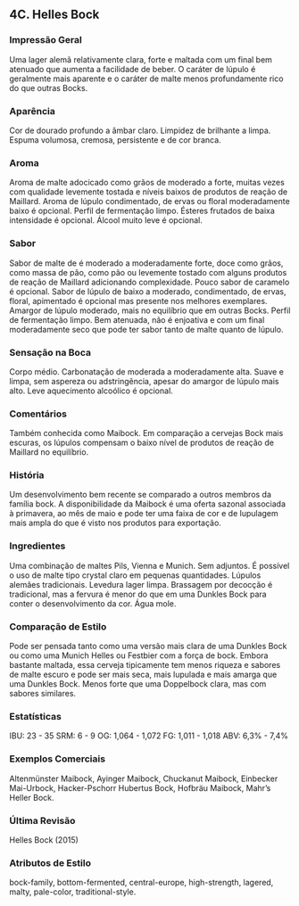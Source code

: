 ## 4C. Helles Bock

### Impressão Geral

Uma lager alemã relativamente clara, forte e maltada com um final bem atenuado que aumenta a facilidade de beber. O caráter de lúpulo é geralmente mais aparente e o caráter de malte menos profundamente rico do que outras Bocks.

### Aparência

Cor de dourado profundo a âmbar claro. Limpidez de brilhante a limpa. Espuma volumosa, cremosa, persistente e de cor branca.

### Aroma

Aroma de malte adocicado como grãos de moderado a forte, muitas vezes com qualidade levemente tostada e níveis baixos de produtos de reação de Maillard. Aroma de lúpulo condimentado, de ervas ou floral moderadamente baixo é opcional. Perfil de fermentação limpo. Ésteres frutados de baixa intensidade é opcional. Álcool muito leve é opcional.

### Sabor

Sabor de malte de é moderado a moderadamente forte, doce como grãos, como massa de pão, como pão ou levemente tostado com alguns produtos de reação de Maillard adicionando complexidade. Pouco sabor de caramelo é opcional. Sabor de lúpulo de baixo a moderado, condimentado, de ervas, floral, apimentado é opcional mas presente nos melhores exemplares. Amargor de lúpulo moderado, mais no equilíbrio que em outras Bocks. Perfil de fermentação limpo. Bem atenuada, não é enjoativa e com um final moderadamente seco que pode ter sabor tanto de malte quanto de lúpulo.

### Sensação na Boca

Corpo médio. Carbonatação de moderada a moderadamente alta. Suave e limpa, sem aspereza ou adstringência, apesar do amargor de lúpulo mais alto. Leve aquecimento alcoólico é opcional.

### Comentários

Também conhecida como Maibock. Em comparação a cervejas Bock mais escuras, os lúpulos compensam o baixo nível de produtos de reação de Maillard no equilíbrio.

### História

Um desenvolvimento bem recente se comparado a outros membros da família bock. A disponibilidade da Maibock é uma oferta sazonal associada à primavera, ao mês de maio e pode ter uma faixa de cor e de lupulagem mais ampla do que é visto nos produtos para exportação.

### Ingredientes

Uma combinação de maltes Pils, Vienna e Munich. Sem adjuntos. É possível o uso de malte tipo crystal claro em pequenas quantidades. Lúpulos alemães tradicionais. Levedura lager limpa. Brassagem por decocção é tradicional, mas a fervura é menor do que em uma Dunkles Bock para conter o desenvolvimento da cor. Água mole.

### Comparação de Estilo

Pode ser pensada tanto como uma versão mais clara de uma Dunkles Bock ou como uma Munich Helles ou Festbier com a força de bock. Embora bastante maltada, essa cerveja tipicamente tem menos riqueza e sabores de malte escuro e pode ser mais seca, mais lupulada e mais amarga que uma Dunkles Bock. Menos forte que uma Doppelbock clara, mas com sabores similares.

### Estatísticas

IBU: 23 - 35
SRM: 6 - 9
OG: 1,064 - 1,072
FG: 1,011 - 1,018
ABV: 6,3% - 7,4%

### Exemplos Comerciais

Altenmünster Maibock, Ayinger Maibock, Chuckanut Maibock, Einbecker Mai-Urbock, Hacker-Pschorr Hubertus Bock, Hofbräu Maibock, Mahr’s Heller Bock.

### Última Revisão

Helles Bock (2015)

### Atributos de Estilo

bock-family, bottom-fermented, central-europe, high-strength, lagered, malty, pale-color, traditional-style.
